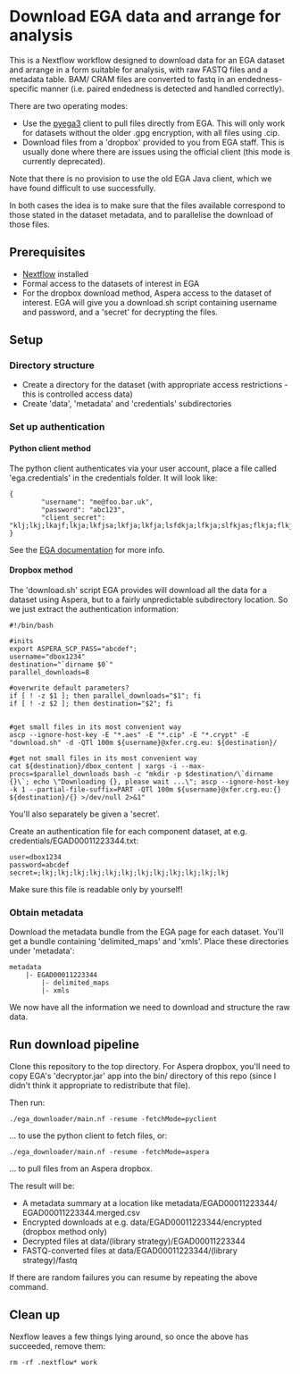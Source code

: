 # Download EGA data and arrange for analysis

This is a Nextflow workflow designed to download data for an EGA dataset and arrange in a form suitable for analysis, with raw FASTQ files and a metadata table. BAM/ CRAM files are converted to fastq in an endedness-specific manner (i.e. paired endedness is detected and handled correctly).

There are two operating modes:

 * Use the [pyega3](https://github.com/EGA-archive/ega-download-client) client to pull files directly from EGA. This will only work for datasets without the older .gpg encryption, with all files using .cip.
 * Download files from a 'dropbox' provided to you from EGA staff. This is usually done where there are issues using the official client (this mode is currently deprecated).

Note that there is no provision to use the old EGA Java client, which we have found difficult to use successfully.

In both cases the idea is to make sure that the files available correspond to those stated in the dataset metadata, and to parallelise the download of those files.

## Prerequisites

 * [Nextflow](https://www.nextflow.io/) installed
 * Formal access to the datasets of interest in EGA
 * For the dropbox download method, Aspera access to the dataset of interest. EGA will give you a download.sh script containing username and password, and a 'secret' for decrypting the files.

## Setup

### Directory structure

 * Create a directory for the dataset (with appropriate access restrictions - this is controlled access data)
 * Create 'data', 'metadata' and 'credentials' subdirectories

### Set up authentication

#### Python client method

The python client authenticates via your user account, place a file called 'ega.credentials' in the credentials folder. It will look like:

```
{
        "username": "me@foo.bar.uk",
        "password": "abc123",
        "client_secret": "klj;lkj;lkajf;lkja;lkfjsa;lkfja;lkfja;lsfdkja;lfkja;slfkjas;flkja;flkjas;flkjas;lkj"
}
``` 

See the [EGA documentation](https://ega-archive.org/access/download/files/pyega3) for more info.

#### Dropbox method

The 'download.sh' script EGA provides will download all the data for a dataset using Aspera, but to a fairly unpredictable subdirectory location. So we just extract the authentication information:

```
#!/bin/bash

#inits
export ASPERA_SCP_PASS="abcdef";
username="dbox1234"
destination="`dirname $0`"
parallel_downloads=8

#overwrite default parameters?
if [ ! -z $1 ]; then parallel_downloads="$1"; fi
if [ ! -z $2 ]; then destination="$2"; fi


#get small files in its most convenient way
ascp --ignore-host-key -E "*.aes" -E "*.cip" -E "*.crypt" -E "download.sh" -d -QTl 100m ${username}@xfer.crg.eu: ${destination}/

#get not small files in its most convenient way
cat ${destination}/dbox_content | xargs -i --max-procs=$parallel_downloads bash -c "mkdir -p $destination/\`dirname {}\`; echo \"Downloading {}, please wait ...\"; ascp --ignore-host-key -k 1 --partial-file-suffix=PART -QTl 100m ${username}@xfer.crg.eu:{} ${destination}/{} >/dev/null 2>&1"
``` 

You'll also separately be given a 'secret'.

Create an authentication file for each component dataset, at e.g. credentials/EGAD00011223344.txt:

```
user=dbox1234
password=abcdef
secret=;lkj;lkj;lkj;lkj;lkj;lkj;lkj;lkj;lkj;lkj;lkj;lkj
```

Make sure this file is readable only by yourself!

### Obtain metadata

Download the metadata bundle from the EGA page for each dataset. You'll get a bundle containing 'delimited_maps' and 'xmls'. Place these directories under 'metadata':

```
metadata
    |- EGAD00011223344
        |- delimited_maps
        |- xmls
```

We now have all the information we need to download and structure the raw data.

## Run download pipeline

Clone this repository to the top directory. For Aspera dropbox, you'll need to copy EGA's 'decryptor.jar' app into the bin/ directory of this repo (since I didn't think it appropriate to redistribute that file).

Then run:

```
./ega_downloader/main.nf -resume -fetchMode=pyclient
```

... to use the python client to fetch files, or:


```
./ega_downloader/main.nf -resume -fetchMode=aspera
```

... to pull files from an Aspera dropbox.

The result will be:

 * A metadata summary at a location like metadata/EGAD00011223344/ EGAD00011223344.merged.csv
 * Encrypted downloads at e.g. data/EGAD00011223344/encrypted (dropbox method only)
 * Decrypted files at data/(library strategy)/EGAD00011223344
 * FASTQ-converted files at data/EGAD00011223344/(library strategy)/fastq

If there are random failures you can resume by repeating the above command.


## Clean up

Nexflow leaves a few things lying around, so once the above has succeeded, remove them:

```
rm -rf .nextflow* work
```

